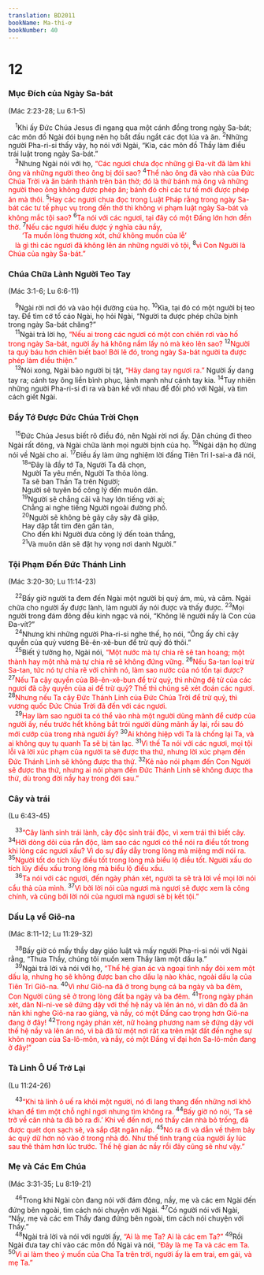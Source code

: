 ```yaml
---
translation: BD2011
bookName: Ma-thi-ơ 
bookNumber: 40
---
```


<div class="title"><h1>12</h1><h3>Mục Ðích của Ngày Sa-bát</h3><p>(Mác 2:23-28; Lu 6:1-5)</p></div>
<span class="verse mat_12_1"> <sup>1</sup>Khi ấy Ðức Chúa Jesus đi ngang qua một cánh đồng trong ngày Sa-bát; các môn đồ Ngài đói bụng nên họ bắt đầu ngắt các đọt lúa và ăn. </span>
<span class="verse mat_12_2"><sup>2</sup>Những người Pha-ri-si thấy vậy, họ nói với Ngài, “Kìa, các môn đồ Thầy làm điều trái luật trong ngày Sa-bát.”<br/></span>
<span class="verse mat_12_3"> <sup>3</sup>Nhưng Ngài nói với họ, <font color="red">“Các ngươi chưa đọc những gì Ða-vít đã làm khi ông và những người theo ông bị đói sao? </font></span>
<span class="verse mat_12_4"><sup>4</sup><font color="red">Thể nào ông đã vào nhà của Ðức Chúa Trời và ăn bánh thánh trên bàn thờ; đó là thứ bánh mà ông và những người theo ông không được phép ăn; bánh đó chỉ các tư tế mới được phép ăn mà thôi. </font></span>
<span class="verse mat_12_5"><sup>5</sup><font color="red">Hay các ngươi chưa đọc trong Luật Pháp rằng trong ngày Sa-bát các tư tế phục vụ trong đền thờ thì không vi phạm luật ngày Sa-bát và không mắc tội sao? </font></span>
<span class="verse mat_12_6"><sup>6</sup><font color="red">Ta nói với các ngươi, tại đây có một Ðấng lớn hơn đền thờ. </font></span>
<span class="verse mat_12_7"><sup>7</sup><font color="red">Nếu các ngươi hiểu được ý nghĩa câu nầy,</font><br/>  <font color="red">‘Ta muốn lòng thương xót, chứ không muốn của lễ’ </font><br/> <font color="red">là gì thì các ngươi đã không lên án những người vô tội, </font></span>
<span class="verse mat_12_8"><sup>8</sup><font color="red">vì Con Người là Chúa của ngày Sa-bát.”</font><br/></span>
<div class="title"><h3>Chúa Chữa Lành Người Teo Tay</h3><p>(Mác 3:1-6; Lu 6:6-11)</p></div>
<span class="verse mat_12_9"> <sup>9</sup>Ngài rời nơi đó và vào hội đường của họ. </span>
<span class="verse mat_12_10"><sup>10</sup>Kìa, tại đó có một người bị teo tay. Ðể tìm cớ tố cáo Ngài, họ hỏi Ngài, “Người ta được phép chữa bịnh trong ngày Sa-bát chăng?”<br/></span>
<span class="verse mat_12_11"> <sup>11</sup>Ngài trả lời họ, <font color="red">“Nếu ai trong các ngươi có một con chiên rơi vào hố trong ngày Sa-bát, người ấy há không nắm lấy nó mà kéo lên sao? </font></span>
<span class="verse mat_12_12"><sup>12</sup><font color="red">Người ta quý báu hơn chiên biết bao! Bởi lẽ đó, trong ngày Sa-bát người ta được phép làm điều thiện.”</font><br/></span>
<span class="verse mat_12_13"> <sup>13</sup>Nói xong, Ngài bảo người bị tật,<font color="red"> “Hãy dang tay ngươi ra.” </font>Người ấy dang tay ra; cánh tay ông liền bình phục, lành mạnh như cánh tay kia. </span>
<span class="verse mat_12_14"><sup>14</sup>Tuy nhiên những người Pha-ri-si đi ra và bàn kế với nhau để đối phó với Ngài, và tìm cách giết Ngài.<br/></span>
<div class="title"><h3>Ðầy Tớ Ðược Ðức Chúa Trời Chọn</h3></div>
<span class="verse mat_12_15"> <sup>15</sup>Ðức Chúa Jesus biết rõ điều đó, nên Ngài rời nơi ấy. Dân chúng đi theo Ngài rất đông, và Ngài chữa lành mọi người bịnh của họ. </span>
<span class="verse mat_12_16"><sup>16</sup>Ngài dặn họ đừng nói về Ngài cho ai. </span>
<span class="verse mat_12_17"><sup>17</sup>Ðiều ấy làm ứng nghiệm lời đấng Tiên Tri I-sai-a đã nói,<br/></span>
<span class="verse mat_12_18">  <sup>18</sup>“Ðây là đầy tớ Ta, Người Ta đã chọn, <br/>  Người Ta yêu mến, Người Ta thỏa lòng.<br/>  Ta sẽ ban Thần Ta trên Người;<br/>  Người sẽ tuyên bố công lý đến muôn dân.<br/></span>
<span class="verse mat_12_19">  <sup>19</sup>Người sẽ chẳng cãi vã hay lớn tiếng với ai;<br/>  Chẳng ai nghe tiếng Người ngoài đường phố.<br/></span>
<span class="verse mat_12_20">  <sup>20</sup>Người sẽ không bẻ gãy cây sậy đã giập, <br/>  Hay dập tắt tim đèn gần tàn, <br/>  Cho đến khi Người đưa công lý đến toàn thắng, <br/></span>
<span class="verse mat_12_21">  <sup>21</sup>Và muôn dân sẽ đặt hy vọng nơi danh Người.” <br/></span>
<div class="title"><h3>Tội Phạm Ðến Ðức Thánh Linh</h3><p>(Mác 3:20-30; Lu 11:14-23)</p></div>
<span class="verse mat_12_22"> <sup>22</sup>Bấy giờ người ta đem đến Ngài một người bị quỷ ám, mù, và câm. Ngài chữa cho người ấy được lành, làm người ấy nói được và thấy được. </span>
<span class="verse mat_12_23"><sup>23</sup>Mọi người trong đám đông đều kinh ngạc và nói, “Không lẽ người nầy là Con của Ða-vít?”<br/></span>
<span class="verse mat_12_24"> <sup>24</sup>Nhưng khi những người Pha-ri-si nghe thế, họ nói, “Ông ấy chỉ cậy quyền của quỷ vương Bê-ên-xê-bun để trừ quỷ đó thôi.”<br/></span>
<span class="verse mat_12_25"> <sup>25</sup>Biết ý tưởng họ, Ngài nói, <font color="red">“Một nước mà tự chia rẽ sẽ tan hoang; một thành hay một nhà mà tự chia rẽ sẽ không đứng vững. </font></span>
<span class="verse mat_12_26"><sup>26</sup><font color="red">Nếu Sa-tan loại trừ Sa-tan, tức nó tự chia rẽ với chính nó, làm sao nước của nó tồn tại được? </font></span>
<span class="verse mat_12_27"><sup>27</sup><font color="red">Nếu Ta cậy quyền của Bê-ên-xê-bun để trừ quỷ, thì những đệ tử của các ngươi đã cậy quyền của ai để trừ quỷ? Thế thì chúng sẽ xét đoán các ngươi. </font></span>
<span class="verse mat_12_28"><sup>28</sup><font color="red">Nhưng nếu Ta cậy Ðức Thánh Linh của Ðức Chúa Trời để trừ quỷ, thì vương quốc Ðức Chúa Trời đã đến với các ngươi.</font><br/></span>
<span class="verse mat_12_29"> <sup>29</sup><font color="red">Hay làm sao người ta có thể vào nhà một người dũng mãnh để cướp của người ấy, nếu trước hết không bắt trói người dũng mãnh ấy lại, rồi sau đó mới cướp của trong nhà người ấy? </font></span>
<span class="verse mat_12_30"><sup>30</sup><font color="red">Ai không hiệp với Ta là chống lại Ta, và ai không quy tụ quanh Ta sẽ bị tản lạc. </font></span>
<span class="verse mat_12_31"><sup>31</sup><font color="red">Vì thế Ta nói với các ngươi, mọi tội lỗi và lời xúc phạm của người ta sẽ được tha thứ, nhưng lời xúc phạm đến Ðức Thánh Linh sẽ không được tha thứ. </font></span>
<span class="verse mat_12_32"><sup>32</sup><font color="red">Kẻ nào nói phạm đến Con Người sẽ được tha thứ, nhưng ai nói phạm đến Ðức Thánh Linh sẽ không được tha thứ, dù trong đời nầy hay trong đời sau.”</font><br/></span>
<div class="title"><h3>Cây và trái</h3><p>(Lu 6:43-45)</p></div>
<span class="verse mat_12_33"> <sup>33</sup><font color="red">“Cây lành sinh trái lành, cây độc sinh trái độc, vì xem trái thì biết cây. </font></span>
<span class="verse mat_12_34"><sup>34</sup><font color="red">Hỡi dòng dõi của rắn độc, làm sao các ngươi có thể nói ra điều tốt trong khi lòng các ngươi xấu? Vì do sự đầy dẫy trong lòng mà miệng mới nói ra. </font></span>
<span class="verse mat_12_35"><sup>35</sup><font color="red">Người tốt do tích lũy điều tốt trong lòng mà biểu lộ điều tốt. Người xấu do tích lũy điều xấu trong lòng mà biểu lộ điều xấu.</font><br/></span>
<span class="verse mat_12_36"> <sup>36</sup><font color="red">Ta nói với các ngươi, đến ngày phán xét, người ta sẽ trả lời về mọi lời nói cẩu thả của mình. </font></span>
<span class="verse mat_12_37"><sup>37</sup><font color="red">Vì bởi lời nói của ngươi mà ngươi sẽ được xem là công chính, và cũng bởi lời nói của ngươi mà ngươi sẽ bị kết tội.”</font><br/></span>
<div class="title"><h3>Dấu Lạ về Giô-na</h3><p>(Mác 8:11-12; Lu 11:29-32)</p></div>
<span class="verse mat_12_38"> <sup>38</sup>Bấy giờ có mấy thầy dạy giáo luật và mấy người Pha-ri-si nói với Ngài rằng, “Thưa Thầy, chúng tôi muốn xem Thầy làm một dấu lạ.”<br/></span>
<span class="verse mat_12_39"> <sup>39</sup>Ngài trả lời và nói với họ, <font color="red">“Thế hệ gian ác và ngoại tình nầy đòi xem một dấu lạ, nhưng họ sẽ không được ban cho dấu lạ nào khác, ngoài dấu lạ của Tiên Tri Giô-na. </font></span>
<span class="verse mat_12_40"><sup>40</sup><font color="red">Vì như Giô-na đã ở trong bụng cá ba ngày và ba đêm, Con Người cũng sẽ ở trong lòng đất ba ngày và ba đêm. </font></span>
<span class="verse mat_12_41"><sup>41</sup><font color="red">Trong ngày phán xét, dân Ni-ni-ve sẽ đứng dậy với thế hệ nầy và lên án nó, vì dân đó đã ăn năn khi nghe Giô-na rao giảng, và nầy, có một Ðấng cao trọng hơn Giô-na đang ở đây! </font></span>
<span class="verse mat_12_42"><sup>42</sup><font color="red">Trong ngày phán xét, nữ hoàng phương nam sẽ đứng dậy với thế hệ nầy và lên án nó, vì bà đã từ một nơi rất xa trên mặt đất đến nghe sự khôn ngoan của Sa-lô-môn, và nầy, có một Ðấng vĩ đại hơn Sa-lô-môn đang ở đây!”</font><br/></span>
<div class="title"><h3>Tà Linh Ô Uế Trở Lại</h3><p>(Lu 11:24-26)</p></div>
<span class="verse mat_12_43"> <sup>43</sup><font color="red">“Khi tà linh ô uế ra khỏi một người, nó đi lang thang đến những nơi khô khan để tìm một chỗ nghỉ ngơi nhưng tìm không ra. </font></span>
<span class="verse mat_12_44"><sup>44</sup><font color="red">Bấy giờ nó nói, ‘Ta sẽ trở về căn nhà ta đã bỏ ra đi.’ Khi về đến nơi, nó thấy căn nhà bỏ trống, đã được quét dọn sạch sẽ, và sắp đặt ngăn nắp. </font></span>
<span class="verse mat_12_45"><sup>45</sup><font color="red">Nó ra đi và dẫn về thêm bảy ác quỷ dữ hơn nó vào ở trong nhà đó. Như thế tình trạng của người ấy lúc sau thê thảm hơn lúc trước. Thế hệ gian ác nầy rồi đây cũng sẽ như vậy.”</font><br/></span>
<div class="title"><h3>Mẹ và Các Em Chúa</h3><p>(Mác 3:31-35; Lu 8:19-21)</p></div>
<span class="verse mat_12_46"> <sup>46</sup>Trong khi Ngài còn đang nói với đám đông, nầy, mẹ và các em Ngài đến đứng bên ngoài, tìm cách nói chuyện với Ngài. </span>
<span class="verse mat_12_47"><sup>47</sup>Có người nói với Ngài, “Nầy, mẹ và các em Thầy đang đứng bên ngoài, tìm cách nói chuyện với Thầy.”<br/></span>
<span class="verse mat_12_48"> <sup>48</sup>Ngài trả lời và nói với người ấy, <font color="red">“Ai là mẹ Ta? Ai là các em Ta?” </font></span>
<span class="verse mat_12_49"><sup>49</sup>Rồi Ngài đưa tay chỉ vào các môn đồ Ngài và nói<font color="red">, “Ðây là mẹ Ta và các em Ta. </font></span>
<span class="verse mat_12_50"><sup>50</sup><font color="red">Vì ai làm theo ý muốn của Cha Ta trên trời, người ấy là em trai, em gái, và mẹ Ta.”</font><br/></span>

